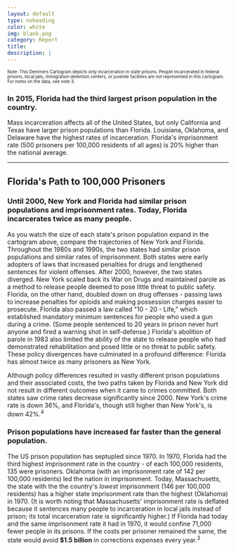 ```yaml
---
layout: default
type: noheading
color: white
img: blank.png
category: Report
title:
description: |
---
```

<small><small> Note: This Demmers Cartogram depicts only incarceration in state prisons. People incarcerated in federal prisons, local jails, immigration detention centers, or juvenile facilities are not represented in this cartogram. For notes on the data, see note 3.</small></small>

### In 2015, Florida had the third largest prison population in the country.
Mass incarceration affects all of the United States, but only California
and Texas have larger prison populations than Florida. Louisiana, Oklahoma,
and Delaware have the highest rates of incarceration. Florida's imprisonment rate
(500 prisoners per 100,000 residents of all ages) is 20% higher than the
national average.

   <hr class="section-heading-spacer">
   <div class="clearfix"></div>
<h2 id="path" class="offset">Florida's Path to 100,000 Prisoners</h2>

### Until 2000, New York and Florida had similar prison populations and imprisonment rates. Today, Florida incarcerates twice as many people.
As you watch the size of each state's prison population expand in the cartogram above,
compare the trajectories of New York and Florida. Throughout the 1980s and 1990s,
the two states had similar prison populations and similar rates of imprisonment.
Both states were early adopters of laws that increased penalties for drugs
and lengthened sentences for violent offenses. After 2000, however, the
two states diverged. New York scaled back its War on Drugs and maintained
parole as a method to release people deemed to pose little threat to
public safety. Florida, on the other hand, doubled down on drug offenses -
passing laws to increase penalties for opioids and making possession
charges easier to prosecute. Florida also passed a law called "10 - 20 - Life,"
which established mandatory minimum sentences for people who used a gun
during a crime. (Some people sentenced to 20 years in prison
never hurt anyone and fired a warning shot in self-defense.) Florida's abolition
of parole in 1983 also limited the ability of the state to release people
who had demonstrated rehabilitation and posed little or no threat to public safety. These policy divergences have culminated
in a profound difference: Florida has almost twice as many prisoners
as New York.

Although policy differences resulted in vastly different prison populations
and their associated costs, the two paths taken by Florida and New York
did not result in different outcomes when it came to crimes committed.
Both states saw crime rates decrease significantly since 2000. New York's
crime rate is down 36%, and Florida's, though still higher than New York's, is down 42%.<sup>4</sup>

### Prison populations have increased far faster than the general population.
The US prison population has septupled since 1970. In 1970, Florida
had the third highest imprisonment rate in the country -
of each 100,000 residents, 135 were prisoners. Oklahoma (with an imprisonment rate of 142
per 100,000 residents) led the nation in imprisonment. Today, Massachusetts, the state
 with the the country's _lowest_ imprisonment (146 per 100,000 residents) has
a higher state imprisonment rate than the highest (Oklahoma) in 1970. (It is worth noting
that Massachusetts' imprisonment rate is deflated because it
sentences many people to incarceration in local jails instead of prison;
its total incarceration rate is significantly higher.) If Florida had today
and the same imprisonment rate it had in 1970, it would confine 71,000 fewer
people in its prisons. If the costs per prisoner remained the same, the state
would avoid **$1.5 billion** in corrections expenses every year.<sup>3</sup>
